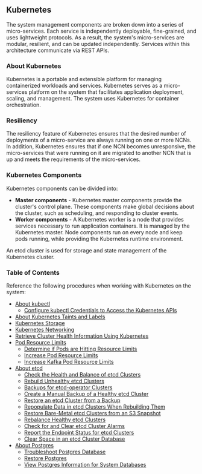 ## Kubernetes

The system management components are broken down into a series of micro-services. Each service is independently deployable, fine-grained, and uses lightweight protocols. As a result, the system's micro-services are modular, resilient, and can be updated independently. Services within this architecture communicate via REST APIs.

### About Kubernetes

Kubernetes is a portable and extensible platform for managing containerized workloads and services. Kubernetes serves as a micro-services platform on the system that facilitates application deployment, scaling, and management. The system uses Kubernetes for container orchestration.

### Resiliency

The resiliency feature of Kubernetes ensures that the desired number of deployments of a micro-service are always running on one or more NCNs. In addition, Kubernetes ensures that if one NCN becomes unresponsive, the micro-services that were running on it are migrated to another NCN that is up and meets the requirements of the micro-services.

### Kubernetes Components

Kubernetes components can be divided into:

-   **Master components** - Kubernetes master components provide the cluster's control plane. These components make global decisions about the cluster, such as scheduling, and responding to cluster events.
-   **Worker components** - A Kubernetes worker is a node that provides services necessary to run application containers. It is managed by the Kubernetes master. Node components run on every node and keep pods running, while providing the Kubernetes runtime environment.

An etcd cluster is used for storage and state management of the Kubernetes cluster.

### Table of Contents

Reference the following procedures when working with Kubernetes on the system:

-   [About kubectl](About_kubectl.md)
    -   [Configure kubectl Credentials to Access the Kubernetes APIs](Configure_kubectl_Credentials_to_Access_the_Kubernetes_APIs.md)
-   [About Kubernetes Taints and Labels](About_Kubernetes_Taints_and_Labels.md)
-   [Kubernetes Storage](Kubernetes_Storage.md)
-   [Kubernetes Networking](Kubernetes_Networking.md)
-   [Retrieve Cluster Health Information Using Kubernetes](Retrieve_Cluster_Health_Information_Using_Kubernetes.md)
-   [Pod Resource Limits](Pod_Resource_Limits.md)
    -   [Determine if Pods are Hitting Resource Limits](Determine_if_Pods_are_Hitting_Resource_Limits.md)
    -   [Increase Pod Resource Limits](Increase_Pod_Resource_Limits.md)
    -   [Increase Kafka Pod Resource Limits](Increase_Kafka_Pod_Resource_Limits.md)
-   [About etcd](About_etcd.md)
    -   [Check the Health and Balance of etcd Clusters](Check_the_Health_and_Balance_of_etcd_Clusters.md)
    -   [Rebuild Unhealthy etcd Clusters](Rebuild_Unhealthy_etcd_Clusters.md)
    -   [Backups for etcd-operator Clusters](Backups_for_etcd-operator_Clusters.md)
    -   [Create a Manual Backup of a Healthy etcd Cluster](Create_a_Manual_Backup_of_a_Healthy_etcd_Cluster.md)
    -   [Restore an etcd Cluster from a Backup](Restore_an_etcd_Cluster_from_a_Backup.md)
    -   [Repopulate Data in etcd Clusters When Rebuilding Them](Repopulate_Data_in_etcd_Clusters_When_Rebuilding_Them.md)
    -   [Restore Bare-Metal etcd Clusters from an S3 Snapshot](Restore_Bare-Metal_etcd_Clusters_from_an_S3_Snapshot.md)
    -   [Rebalance Healthy etcd Clusters](Rebalance_Healthy_etcd_Clusters.md)
    -   [Check for and Clear etcd Cluster Alarms](Check_for_and_Clear_etcd_Cluster_Alarms.md)
    -   [Report the Endpoint Status for etcd Clusters](Report_the_Endpoint_Status_for_etcd_Clusters.md)
    -   [Clear Space in an etcd Cluster Database](Clear_Space_in_an_etcd_Cluster_Database.md)
-   [About Postgres](About_Postgres.md)
    -   [Troubleshoot Postgres Database](Troubleshoot_Postgres_Database.md)
    -   [Restore Postgres](Restore_Postgres.md)
    -   [View Postgres Information for System Databases](View_Postgres_Information_for_System_Databases.md)
